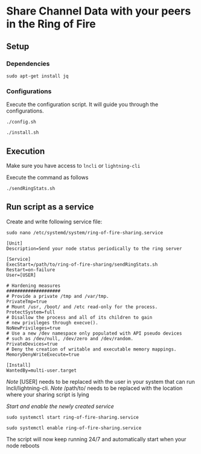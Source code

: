 # Share Channel Data with your peers in the Ring of Fire

## Setup

### Dependencies

`sudo apt-get install jq`

### Configurations 
Execute the configuration script. It will guide you through the configurations.

`./config.sh`

`./install.sh`

## Execution

Make sure you have access to `lncli` or `lightning-cli`

Execute the command as follows


`./sendRingStats.sh`

## Run script as a service

Create and write following service file:

`sudo nano /etc/systemd/system/ring-of-fire-sharing.service`

```
[Unit]
Description=Send your node status periodically to the ring server

[Service]
ExecStart=/path/to/ring-of-fire-sharing/sendRingStats.sh
Restart=on-failure
User=[USER]

# Hardening measures
####################
# Provide a private /tmp and /var/tmp.
PrivateTmp=true
# Mount /usr, /boot/ and /etc read-only for the process.
ProtectSystem=full
# Disallow the process and all of its children to gain
# new privileges through execve().
NoNewPrivileges=true
# Use a new /dev namespace only populated with API pseudo devices
# such as /dev/null, /dev/zero and /dev/random.
PrivateDevices=true
# Deny the creation of writable and executable memory mappings.
MemoryDenyWriteExecute=true

[Install]
WantedBy=multi-user.target
```

*Note* [USER] needs to be replaced with the user in your system that can run lncli/lightning-cli.
*Note* /path/to/ needs to be replaced with the location where your sharing script is lying

*Start and enable the newly created service*

`sudo systemctl start ring-of-fire-sharing.service`

`sudo systemctl enable ring-of-fire-sharing.service`

The script will now keep running 24/7 and automatically start when your node reboots
